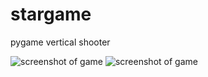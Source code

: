# stargame
pygame vertical shooter

![screenshot of game](https://github.com/horstjens/stargame/tree/master/data/screen1.png)
![screenshot of game](https://github.com/horstjens/stargame/tree/master/data/screen2.png)
